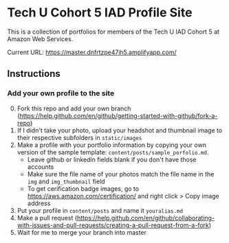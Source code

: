 # Tech U Cohort 5 IAD Profile Site
This is a collection of portfolios for members of the Tech U IAD Cohort 5 at Amazon Web Services.

Current URL: https://master.dnfrtzpe47ih5.amplifyapp.com/

## Instructions

### Add your own profile to the site

0. Fork this repo and add your own branch (https://help.github.com/en/github/getting-started-with-github/fork-a-repo)
1. If I didn't take your photo, upload your headshot and thumbnail image to their respective subfolders in ```static/images```
2. Make a profile with your portfolio information by copying your own version of the sample template: ```content/posts/sample_porfolio.md```.
    - Leave github or linkedin fields blank if you don't have those accounts 
    - Make sure the file name of your photos match the file name in the ```img``` and  ```img_thumbnail``` field 
    - To get cerification badge images, go to https://aws.amazon.com/certification/ and right click > Copy image address
3. Put your profile in ```content/posts```  and name it ```youralias.md```
4. Make a pull request (https://help.github.com/en/github/collaborating-with-issues-and-pull-requests/creating-a-pull-request-from-a-fork)
5. Wait for me to merge your branch into master
